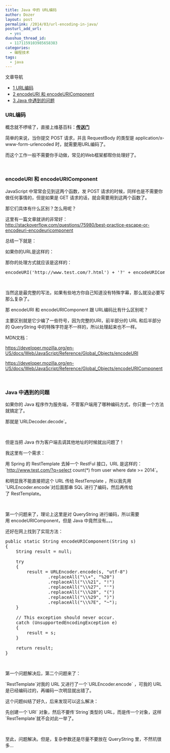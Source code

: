 ```yaml
---
title: Java 中的 URL编码
author: Dozer
layout: post
permalink: /2014/03/url-encoding-in-java/
posturl_add_url:
  - yes
duoshuo_thread_id:
  - 1171159103985658383
categories:
  - 编程技术
tags:
  - java
---
```

<div id="toc_container" class="no_bullets">
  <p class="toc_title">
    文章导航
  </p>
  
  <ul class="toc_list">
    <li>
      <a href="#URL"><span class="toc_number toc_depth_1">1</span> URL编码</a>
    </li>
    <li>
      <a href="#encodeURI_encodeURIComponent"><span class="toc_number toc_depth_1">2</span> encodeURI 和 encodeURIComponent</a>
    </li>
    <li>
      <a href="#Java"><span class="toc_number toc_depth_1">3</span> Java 中遇到的问题</a>
    </li>
  </ul>
</div>

### <span id="URL">URL编码</span>

概念就不啰嗦了，直接上维基百科：<a href="http://zh.wikipedia.org/wiki/%E7%99%BE%E5%88%86%E5%8F%B7%E7%BC%96%E7%A0%81" target="_blank"><strong>传送门</strong></a>

简单的来说，当你提交 POST 请求，并且 RequestBody 的类型是 application/x-www-form-urlencoded 时，就需要用URL编码了。

而这个工作一般不需要你手动做，常见的Web框架都帮你处理好了。

<!--more-->

&nbsp;

### <span id="encodeURI_encodeURIComponent">encodeURI 和 encodeURIComponent</span>

JavaScript 中常常会见到这两个函数，发 POST 请求的时候，同样也是不需要你做任何事情的，但是如果是 GET 请求的话，就会需要用到这两个函数了。

那它们具体有什么区别？怎么用呢？

这里有一篇文章就讲的非常好：<a href="http://stackoverflow.com/questions/75980/best-practice-escape-or-encodeuri-encodeuricomponent" target="_blank">http://stackoverflow.com/questions/75980/best-practice-escape-or-encodeuri-encodeuricomponent</a>

总结一下就是：

如果你的URL是这样的：

那你的处理方式就应该是这样的：

<pre class="lang:js decode:true crayon-selected">encodeURI('http://www.test.com/?.html') + '?' + encodeURIComponent('q') + '=' + encodeURIComponent('select count(*) from user where date&gt;='2014')</pre>

&nbsp;

当然这是最完整的写法，如果有些地方你自己知道没有特殊字幕，那么就没必要写那么复杂了。

那 encodeURI 和 encodeURIComponent 跟 URL编码比有什么区别呢？

主要区别就是它少编了一些符号，因为完整的URI，前半部分的 URL 和后半部分的 QueryString 中的特殊字符是不一样的，所以处理起来也不一样。

MDN文档：

<a href="https://developer.mozilla.org/en-US/docs/Web/JavaScript/Reference/Global_Objects/encodeURI" target="_blank">https://developer.mozilla.org/en-US/docs/Web/JavaScript/Reference/Global_Objects/encodeURI</a>

<a href="https://developer.mozilla.org/en-US/docs/Web/JavaScript/Reference/Global_Objects/encodeURIComponent" target="_blank">https://developer.mozilla.org/en-US/docs/Web/JavaScript/Reference/Global_Objects/encodeURIComponent</a>

&nbsp;

### <span id="Java">Java 中遇到的问题</span>

如果你的 Java 程序作为服务端，不管客户端用了哪种编码方式，你只要一个方法就搞定了。

那就是\`URLDecoder.decode\`。

&nbsp;

但是当把 Java 作为客户端去调其他地址的时候就出问题了！

我这里有一个需求：

用 Spring 的 RestTemplate 去掉一个 RestFul 接口，URL 是这样的：\`http://www.test.com/?q=select count(*) from user where date >= 2014\`。

和明显我不能直接把这个 URL 传给 RestTemplate ，所以我先用\`URLEncoder.encode\`对后面那串 SQL 进行了编码，然后再传给了 RestTemplate。

&nbsp;

第一个问题来了，理论上这里是对 QueryString 进行编码，所以需要用 encodeURIComponent，但是 Java 中竟然没有。。。

还好在网上找到了实现方法：

<pre class="lang:java decode:true">public static String encodeURIComponent(String s)
{
    String result = null;

    try
    {
        result = URLEncoder.encode(s, "utf-8")
                .replaceAll("\\+", "%20")
                .replaceAll("\\%21", "!")
                .replaceAll("\\%27", "'")
                .replaceAll("\\%28", "(")
                .replaceAll("\\%29", ")")
                .replaceAll("\\%7E", "~");
    }

    // This exception should never occur.
    catch (UnsupportedEncodingException e)
    {
        result = s;
    }

    return result;
}</pre>

&nbsp;

第一个问题解决后，第二个问题来了：

\`RestTemplate\`对我的 URL 又进行了一个\`URLEncoder.encode\` ，可我的 URL 是已经编码过的，再编码一次明显就出错了。

这个问题纠结了好久，后来发现可以这么解决：

先创建一个\`URI\` 对象，然后不要传\`String\`类型的 URL，而是传一个对象，这样\`RestTemplate\`就不会对此一举了。

&nbsp;

至此，问题解决。但是，复杂参数还是尽量不要放在 QueryString 里，不然坑很多…

&nbsp;